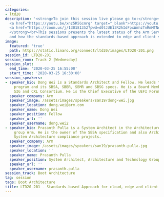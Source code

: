 ```yaml
---
categories:
- ltd20
description: '<strong>To join this session live please go to:</strong><br><ul><li>YouTube:
  <a href="https://youtu.be/xnz5R5Gcmrg" target="_blank">https://youtu.be/xnz5R5Gcmrg</a></li><li>Zoom:
  <a href="https://zoom.us/j/130181352?pwd=d0tJUE13R2hIdFpxWmhzTnRmMTNoUT09" target="_blank">https://zoom.us/j/130181352?pwd=d0tJUE13R2hIdFpxWmhzTnRmMTNoUT09</a></li></ul><strong>Description:
  </strong><br>This sessions presents the latest status of the Arm ServerReady program
  and how the standards-based approach is extended to edge and client space'
image:
  featured: 'true'
  path: https://static.linaro.org/connect/ltd20/images/LTD20-201.png
session_id: LTD20-201
session_room: Track 2 [Wednesday]
session_slot:
  end_time: '2020-03-25 16:55:00'
  start_time: '2020-03-25 16:30:00'
session_speakers:
- speaker_bio: Dong Wei is a Standards Architect and Fellow. He leads the Arm ServerReady
    program and its SBSA, SBBR, SBMR and SBSG specs. He is a Board Member on the PCI
    SIG and CXL Consortium. He is the Chief Executive of the UEFI Forum.
  speaker_company: Arm
  speaker_image: /assets/images/speakers/san19/dong-wei.jpg
  speaker_location: dong.wei@arm.com
  speaker_name: Dong Wei
  speaker_position: Fellow
  speaker_url: ''
  speaker_username: dong.wei2
- speaker_bio: Prasanth Pulla is a System Architect in the Architecture and Technology
    group Arm. He is the owner of the SBSA specification and also Architect for multiple
    System Architecture compliance projects.
  speaker_company: Arm
  speaker_image: /assets/images/speakers/san19/prasanth-pulla.jpg
  speaker_location: ''
  speaker_name: Prasanth Pulla
  speaker_position: System Architect, Architecture and Technology Group, Arm
  speaker_url: ''
  speaker_username: prasanth.pulla
session_track: Boot Architecture
tag: session
tags: Boot Architecture
title: LTD20-201 - Standards-based Approach for cloud, edge and client
---
```

